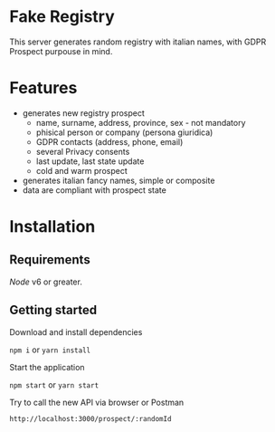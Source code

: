 # Fake Registry

This server generates random registry with italian names, with GDPR Prospect purpouse in mind.

# Features

- generates new registry prospect
  - name, surname, address, province, sex - not mandatory
  - phisical person or company (persona giuridica)
  - GDPR contacts (address, phone, email)
  - several Privacy consents
  - last update, last state update
  - cold and warm prospect
- generates italian fancy names, simple or composite
- data are compliant with prospect state

# Installation

## Requirements

_Node_ v6 or greater.

## Getting started

Download and install dependencies

`npm i` or `yarn install`

Start the application

`npm start` or `yarn start`

Try to call the new API via browser or Postman

`http://localhost:3000/prospect/:randomId`
